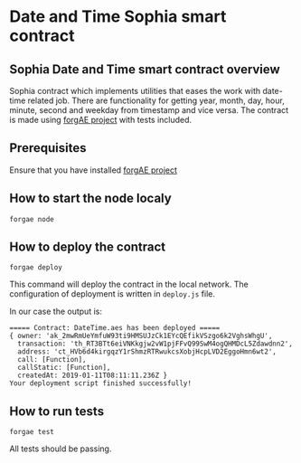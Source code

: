 # Date and Time Sophia smart contract

## Sophia Date and Time smart contract overview
Sophia contract which implements utilities that eases the work with date-time related job. There are functionality for getting year, month, day, hour, minute, second and weekday from timestamp and vice versa. 
The contract is made using [forgAE project](https://github.com/aeternity/aepp-forgae-js) with tests included.

## Prerequisites
Ensure that you have installed [forgAE project](https://github.com/aeternity/aepp-forgae-js)

## How to start the node localy
`forgae node`

## How to deploy the contract
`forgae deploy`

This command will deploy the contract in the local network.
The configuration of deployment is written in `deploy.js` file.

In our case the output is:
```
===== Contract: DateTime.aes has been deployed =====
{ owner: 'ak_2mwRmUeYmfuW93ti9HMSUJzCk1EYcQEfikVSzgo6k2VghsWhgU',
  transaction: 'th_RT3BTt6eiVNKkgjw2vW1pjFFvQ99SwM4ogQHMDcL5Zdawdnn2',
  address: 'ct_HVb6d4kirgqzY1rShmzRTRwukcsXobjHcpLVD2EggoHmn6wt2',
  call: [Function],
  callStatic: [Function],
  createdAt: 2019-01-11T08:11:11.236Z }
Your deployment script finished successfully!
```

## How to run tests
`forgae test`

All tests should be passing.
